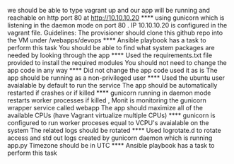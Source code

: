 we should be able to type vagrant up and our app will be running and reachable on http port 80 at http://10.10.10.20
    **** using gunicorn which is listening in the daemon mode on port 80 . IP 10.10.10.20 is configured in the vagrant file.
Guidelines:
		The provisioner should clone this github repo into the VM under /webapps/devops
		**** Ansible playbook has a task to perform this task
		You should be able to find what system packages are needed by looking through the app
		**** Used the requirements.txt file provided to install the required modules 
		You should not need to change the app code in any way
		**** Did not change the app code used it as is 
		The app should be running as a non-privileged user
		**** Used the ubuntu user avaialable by default to run the service 
		The app should be automatically restarted if crashes or if killed
		**** gunicorn running in daemon mode restarts worker processes if killed  , Monit is monitoring the gunicorn wrapper service called webapp
		The app should maximize all of the available CPUs (have Vagrant virtualize multiple CPUs)
		**** gunicorn is configured to run worker proceses equal to VCPU's avaialable on the system 
		The related logs should be rotated
		**** Used logrotate.d to rotate access and std out logs created by gunicorn daemon which is running app.py
		Timezone should be in UTC
		**** Ansible playbook has a task to perform this task